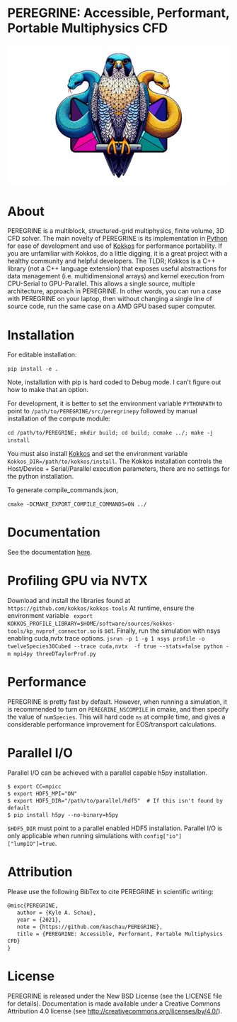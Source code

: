 # PEREGRINE: Accessible, Performant, Portable Multiphysics CFD

<p align="center">
    <picture>
      <source media="(prefers-color-scheme: dark)" width="800" srcset="https://github.com/kaschau/PEREGRINE/blob/main/docs/images/pgSplashD2.jpg">
      <source media="(prefers-color-scheme: light)" width="800" srcset="https://github.com/kaschau/PEREGRINE/blob/main/docs/images/pgSplashL2.jpg">
      <img alt="peregrine logo" width="800" src="https://github.com/kaschau/PEREGRINE/blob/main/docs/images/pgSplashL2.jpg">
    </picture>
</p>

# About

PEREGRINE is a multiblock, structured-grid multiphysics, finite volume, 3D CFD solver. The main novelty of PEREGRINE is its implementation in [Python](https://www.python.org) for ease of development and use of [Kokkos](https://www.github.com/kokkos/kokkos) for performance portability. If you are unfamiliar with Kokkos, do a little digging, it is a great project with a healthy community and helpful developers. The TLDR; Kokkos is a C++ library (not a C++ language extension) that exposes useful abstractions for data management (i.e. multidimensional arrays) and kernel execution from CPU-Serial to GPU-Parallel. This allows a single source, multiple architecture, approach in PEREGRINE. In other words, you can run a case with PEREGRINE on your laptop, then without changing a single line of source code, run the same case on a AMD GPU based super computer.

# Installation

For editable installation:

``` pip install -e . ```

Note, installation with pip is hard coded to Debug mode. I can't figure out how to make that an option.

For development, it is better to set the environment variable `PYTHONPATH` to point to `/path/to/PEREGRINE/src/peregrinepy` followed by manual installation of the compute module:

```cd /path/to/PEREGRINE; mkdir build; cd build; ccmake ../; make -j install```

You must also install [Kokkos](https://www.github.com/kokkos/kokkos) and set the environment variable `Kokkos_DIR=/path/to/kokkos/install`. The Kokkos installation controls the Host/Device + Serial/Parallel execution parameters, there are no settings for the python installation.

To generate compile_commands.json, 

``` cmake -DCMAKE_EXPORT_COMPILE_COMMANDS=ON ../ ```

# Documentation

See the documentation [here](./docs/documentation.md).

# Profiling GPU via NVTX
Download and install the libraries found at
``` https://github.com/kokkos/kokkos-tools ```
At runtime, ensure the environment variable
``` export KOKKOS_PROFILE_LIBRARY=$HOME/software/sources/kokkos-tools/kp_nvprof_connector.so```
is set. Finally, run the simulation with nsys enabling cuda,nvtx trace options.
```jsrun -p 1 -g 1 nsys profile -o twelveSpecies30Cubed --trace cuda,nvtx  -f true --stats=false python -m mpi4py threeDTaylorProf.py```

# Performance

PEREGRINE is pretty fast by default. However, when running a simulation, it is recommended to turn on ```PEREGRINE_NSCOMPILE``` in cmake, and then specify the value of ```numSpecies```. This will hard code ```ns``` at compile time, and gives a considerable performance improvement for EOS/transport calculations.

# Parallel I/O 

Parallel I/O can be achieved with a parallel capable h5py installation. 

    $ export CC=mpicc
    $ export HDF5_MPI="ON"
    $ export HDF5_DIR="/path/to/parallel/hdf5"  # If this isn't found by default
    $ pip install h5py --no-binary=h5py
    
``` $HDF5_DIR ``` must point to a parallel enabled HDF5 installation. Parallel I/O is only applicable when running simulations with ```config["io"]["lumpIO"]=true```.

# Attribution

Please use the following BibTex to cite PEREGRINE in scientific writing:
```
@misc{PEREGRINE,
   author = {Kyle A. Schau},
   year = {2021},
   note = {https://github.com/kaschau/PEREGRINE},
   title = {PEREGRINE: Accessible, Performant, Portable Multiphysics CFD}
}
```

# License

PEREGRINE is released under the New BSD License (see the LICENSE file for details).
Documentation is made available under a Creative Commons Attribution 4.0
license (see <http://creativecommons.org/licenses/by/4.0/>).
